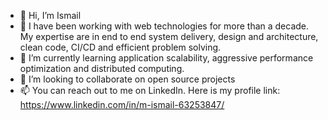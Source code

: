 - 👋 Hi, I’m Ismail
- 👀 I have been working with web technologies for more than a decade. My expertise are in end to end system delivery, design and architecture, clean code, CI/CD and efficient problem solving.
- 🌱 I’m currently learning application scalability, aggressive performance optimization and distributed computing.
- 💞️ I’m looking to collaborate on open source projects
- 📫 You can reach out to me on LinkedIn. Here is my profile link: https://www.linkedin.com/in/m-ismail-63253847/

<!---
ismail17719/ismail17719 is a ✨ special ✨ repository because its `README.md` (this file) appears on your GitHub profile.
You can click the Preview link to take a look at your changes.
--->
